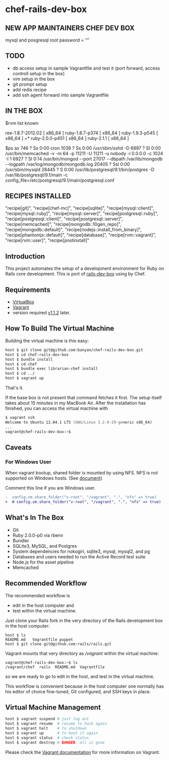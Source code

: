 # chef-rails-dev-box

##  NEW APP MAINTAINERS CHEF DEV BOX

mysql and posgresql root password = “”


## TODO
- db access setup in sample Vagrantfile and test it (port forward, access controll setup in the box)
- vim setup in the box
- git prompt setup
- add redis recipe
- add ssh agent forward into sample Vagrantfile

## IN THE BOX

$rvm list known

   ree-1.8.7-2012.02 [ x86_64 ]
   ruby-1.8.7-p374 [ x86_64 ]
   ruby-1.9.3-p545 [ x86_64 ]
=* ruby-2.0.0-p451 [ x86_64 ]
   ruby-2.1.1 [ x86_64 ]

$ps ax
  746 ?        Ss     0:00 cron
 1038 ?        Ss     0:00 /usr/sbin/sshd -D
 6897 ?        Sl     0:00 /usr/bin/memcached -v -m 64 -p 11211 -U 11211 -u nobody -l 0.0.0.0 -c 1024 -I 1
 6927 ?        Sl     0:14 /usr/bin/mongod --port 27017 --dbpath /var/lib/mongodb --logpath /var/log/mongodb/mongodb.log
20405 ?        Ssl    0:00 /usr/sbin/mysqld
28445 ?        S      0:00 /usr/lib/postgresql/9.1/bin/postgres -D /var/lib/postgresql/9.1/main -c config_file=/etc/postgresql/9.1/main/postgresql.conf

## RECIPES INSTALLED

  "recipe[git]",
  "recipe[chef-mc]",
  "recipe[sqlite]",
  "recipe[mysql::client]",
  "recipe[mysql::ruby]",
  "recipe[mysql::server]",
  "recipe[postgresql::ruby]",
  "recipe[postgresql::client]",
  "recipe[postgresql::server]",
  "recipe[memcached]",
  "recipe[mongodb::10gen_repo]",
  "recipe[mongodb::default]",
  "recipe[nodejs::install_from_binary]",
  "recipe[phantomjs::default]",
  "recipe[database]",
  "recipe[rvm::vagrant]",
  "recipe[rvm::user]",
  "recipe[postinstall]"


## Introduction

This project automates the setup of a development environment for Ruby on Rails core development.
This is port of [rails-dev-box](https://github.com/rails/rails-dev-box) using by Chef.

## Requirements

* [VirtualBox](https://www.virtualbox.org)
* [Vagrant](http://vagrantup.com)
 * version required [v1.1.2](http://downloads.vagrantup.com/tags/v1.1.2) later.

## How To Build The Virtual Machine

Building the virtual machine is this easy:

```zsh
host $ git clone git@github.com:banyan/chef-rails-dev-box.git
host $ cd chef-rails-dev-box
host $ bundle install
host $ cd chef
host $ bundle exec librarian-chef install
host $ cd ../
host $ vagrant up
```

That's it.

If the base box is not present that command fetches it first. The setup itself takes about 15 minutes in my MacBook Air. After the installation has finished, you can access the virtual machine with

```zsh
$ vagrant ssh
Welcome to Ubuntu 12.04.1 LTS (GNU/Linux 3.2.0-29-generic x86_64)
...
vagrant@chef-rails-dev-box:~$
```

## Caveats

### For Windows User

When vagrant bootup, shared folder is mounted by using NFS.
NFS is not supported on Windows hosts. (See [document](http://docs-v1.vagrantup.com/v1/docs/nfs.html))

Comment this line if you are Windows user.

```diff
-  config.vm.share_folder("v-root", "/vagrant", ".", "nfs" => true)
+  # config.vm.share_folder("v-root", "/vagrant", ".", "nfs" => true)
```

## What's In The Box

* Git
* Ruby 2.0.0-p0 via rbenv
* Bundler
* SQLite3, MySQL, and Postgres
* System dependencies for nokogiri, sqlite3, mysql, mysql2, and pg
* Databases and users needed to run the Active Record test suite
* Node.js for the asset pipeline
* Memcached

## Recommended Workflow

The recommended workflow is

* edit in the host computer and
* test within the virtual machine.

Just clone your Rails fork in the very directory of the Rails development box in the host computer:

```
host $ ls
README.md   Vagrantfile puppet
host $ git clone git@github.com:rails/rails.git
```

Vagrant mounts that very directory as _/vagrant_ within the virtual machine:

```
vagrant@chef-rails-dev-box:~$ ls
/vagrant/chef  rails  README.md  Vagrantfile
```

so we are ready to go to edit in the host, and test in the virtual machine.

This workflow is convenient because in the host computer one normally has his editor of choice fine-tuned, Git configured, and SSH keys in place.

## Virtual Machine Management

```zsh
host $ vagrant suspend # just log out
host $ vagrant resume  # resume to hack again
host $ vagrant halt    # to shutdown
host $ vagrant up      # to boot it again
host $ vagrant status  # check status
host $ vagrant destroy # DANGER: all is gone
```

Please check the [Vagrant documentation](http://vagrantup.com/v1/docs/index.html) for more information on Vagrant.
